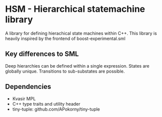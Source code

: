 # HSM - Hierarchical statemachine library

A library for defining hierachical state machines within C++. This library is heavily inspired by the frontend of boost-experimental.sml

## Key differences to SML

Deep hierarchies can be defined within a single expression. States are globally unique. Transitions to sub-substates are possible. 

## Dependencies

* Kvasir MPL
* C++ type traits and utility header
* tiny-tuple: github.com/APokorny/tiny-tuple
